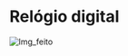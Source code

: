 # Relógio digital

![Img_feito](https://user-images.githubusercontent.com/115508130/197649066-39954dde-8212-4838-b742-aff533e5f9fc.png)

